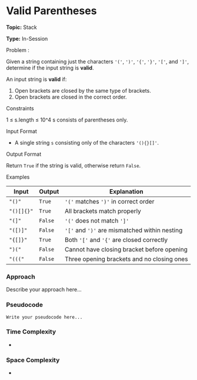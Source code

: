 # Valid Parentheses
**Topic:** Stack

**Type:** In-Session

Problem :

Given a string containing just the characters `'('`, `')'`, `'{'`, `'}'`, `'['`, and `']'`, determine if the input string is **valid**.

An input string is **valid** if:

1. Open brackets are closed by the same type of brackets.
2. Open brackets are closed in the correct order.



Constraints

1 ≤ s.length ≤ 10^4
s consists of parentheses only.


Input Format

* A single string `s` consisting only of the characters `'(){}[]'`.

Output Format

Return `True` if the string is valid, otherwise return `False`.


Examples

| **Input**  | **Output** | **Explanation**                               |
| ---------- | ---------- | --------------------------------------------- |
| `"()"`     | `True`     | `'('` matches `')'` in correct order          |
| `"()[]{}"` | `True`     | All brackets match properly                   |
| `"(]"`     | `False`    | `'('` does not match `']'`                    |
| `"([)]"`   | `False`    | `'['` and `')'` are mismatched within nesting |
| `"{[]}"`   | `True`     | Both `'['` and `'{'` are closed correctly     |
| `")("`     | `False`    | Cannot have closing bracket before opening    |
| `"((("`    | `False`    | Three opening brackets and no closing ones    |



### Approach
Describe your approach here...

### Pseudocode
```
Write your pseudocode here...
```

### Time Complexity
- 

### Space Complexity
- 
